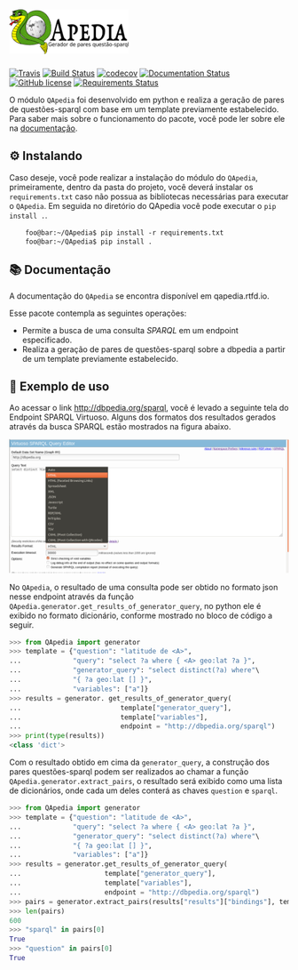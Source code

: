 # <img alt="QApedia" src="docs/source/_static/logo.png" height="80">

[![Travis](https://img.shields.io/travis/JessicaSousa/qapedia/master.svg?label=Travis%20CI)](
    https://travis-ci.org/JessicaSousa/qapedia)
[![Build Status](https://dev.azure.com/qapedia/qapedia/_apis/build/status/jessicasousa.qapedia?branchName=master)](https://dev.azure.com/qapedia/qapedia/_build/latest?definitionId=1&branchName=master)
[![codecov]( https://codecov.io/gh/JessicaSousa/qapedia/branch/master/graph/badge.svg)](https://codecov.io/gh/JessicaSousa/qapedia)
[![Documentation Status](https://readthedocs.org/projects/qapedia/badge/?version=latest)](https://qapedia.readthedocs.io/pt/latest/?badge=latest)
[![GitHub license](https://img.shields.io/github/license/JessicaSousa/qapedia.svg)](https://github.com/JessicaSousa/qapedia/blob/master/LICENSE)
[![Requirements Status](https://requires.io/github/JessicaSousa/QApedia/requirements.svg?branch=master)](https://requires.io/github/JessicaSousa/QApedia/requirements/?branch=master)

O módulo ``QApedia`` foi desenvolvido em python e realiza a geração de pares de
questões-sparql com base em um template previamente estabelecido. Para saber
mais sobre o funcionamento do pacote, você pode ler sobre ele na [documentação](https://qapedia.readthedocs.io/pt/latest/).


## ⚙️ Instalando


Caso deseje, você pode realizar a instalação do módulo do ``QApedia``,
primeiramente, dentro da pasta do projeto, você deverá instalar os
``requirements.txt`` caso não possua as bibliotecas necessárias para executar o
``QApedia``. Em seguida no diretório do QApedia você pode executar o
``pip install .``.

```console
    foo@bar:~/QApedia$ pip install -r requirements.txt
    foo@bar:~/QApedia$ pip install .
```

## 📚 Documentação

A documentação do ``QApedia`` se encontra disponível em qapedia.rtfd.io.

Esse pacote contempla as seguintes operações:

* Permite a busca de uma consulta *SPARQL* em um endpoint especificado.
* Realiza a geração de pares de questões-sparql sobre a dbpedia a partir de um template previamente estabelecido.

## 📝 Exemplo de uso


Ao acessar o link http://dbpedia.org/sparql, você é levado a seguinte tela do
Endpoint SPARQL Virtuoso. Alguns dos formatos dos resultados gerados através da
busca SPARQL estão mostrados na figura abaixo.

![Virtuoso SPARQL Endpoint](docs/source/_static/SPARQL_Query_Editor.png)


No ``QApedia``, o resultado de uma consulta pode ser obtido no formato json
nesse endpoint através da função
``QApedia.generator.get_results_of_generator_query``, no python ele é exibido
no formato dicionário, conforme mostrado no bloco de código a seguir.

```python
>>> from QApedia import generator
>>> template = {"question": "latitude de <A>",
...             "query": "select ?a where { <A> geo:lat ?a }",
...             "generator_query": "select distinct(?a) where"\
...             "{ ?a geo:lat [] }",
...             "variables": ["a"]}
>>> results = generator. get_results_of_generator_query(
...                         template["generator_query"],
...                         template["variables"],
...                         endpoint = "http://dbpedia.org/sparql")
>>> print(type(results))
<class 'dict'>
```
Com o resultado obtido em cima da ``generator_query``, a construção dos pares
questões-sparql podem ser realizados ao chamar a função
``QApedia.generator.extract_pairs``, o resultado será exibido como uma lista de
dicionários, onde cada um deles conterá as chaves ``question`` e ``sparql``.

```python
>>> from QApedia import generator
>>> template = {"question": "latitude de <A>",
...             "query": "select ?a where { <A> geo:lat ?a }",
...             "generator_query": "select distinct(?a) where"\
...             "{ ?a geo:lat [] }",
...             "variables": ["a"]}
>>> results = generator.get_results_of_generator_query(
...                     template["generator_query"],
...                     template["variables"],
...                     endpoint = "http://dbpedia.org/sparql")
>>> pairs = generator.extract_pairs(results["results"]["bindings"], template)
>>> len(pairs)
600
>>> "sparql" in pairs[0]
True
>>> "question" in pairs[0]
True
```